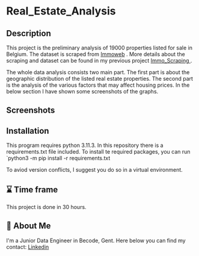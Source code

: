 
# Real_Estate_Analysis

## Description
This project is the preliminary analysis of 19000 properties listed for sale in Belgium. The dataset is scraped from
<a href = 'https://www.immoweb.be/en'> Immoweb</a> . More details about the scraping and dataset can be found in my previous project <a href = 'https://github.com/Spike815/Immo_Scraping'> Immo_Scraping </a>.

The whole data analysis consists two main part. The first part is about the geographic distribution of the listed real estate properties. The second part is the analysis of the various factors that may affect housing prices. In the below section I have shown some screenshots of the graphs.

## Screenshots



## Installation
This program requires python 3.11.3. 
In this repository there is a requirements.txt file included. To install te required packages, you can run `python3 -m pip install -r requirements.txt

To aviod version conflicts, I suggest you do so in a virtual environment.
    
## ⌛ Time frame
This project is done in 30 hours. 

## 🚀 About Me
I'm a Junior Data Engineer in Becode, Gent. Here below you can find my contact:
<a href = 'https://www.linkedin.com/in/bo-cao-313ab244'> Linkedin </a>

